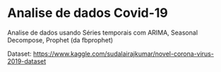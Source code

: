 # Analise de dados Covid-19
Analise de dados usando Séries temporais com ARIMA, Seasonal Decompose, Prophet (da fbprophet)

Dataset: https://www.kaggle.com/sudalairajkumar/novel-corona-virus-2019-dataset

























































